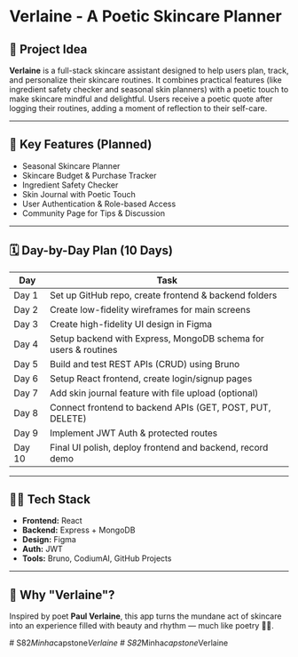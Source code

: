 # Verlaine - A Poetic Skincare Planner

## 🌸 Project Idea

**Verlaine** is a full-stack skincare assistant designed to help users plan, track, and personalize their skincare routines. It combines practical features (like ingredient safety checker and seasonal skin planners) with a poetic touch to make skincare mindful and delightful. Users receive a poetic quote after logging their routines, adding a moment of reflection to their self-care.

---

## 🎯 Key Features (Planned)

- Seasonal Skincare Planner  
- Skincare Budget & Purchase Tracker  
- Ingredient Safety Checker  
- Skin Journal with Poetic Touch  
- User Authentication & Role-based Access  
- Community Page for Tips & Discussion  

---

## 🗓️ Day-by-Day Plan (10 Days)

| Day | Task |
|-----|------|
| Day 1 | Set up GitHub repo, create frontend & backend folders |
| Day 2 | Create low-fidelity wireframes for main screens |
| Day 3 | Create high-fidelity UI design in Figma |
| Day 4 | Setup backend with Express, MongoDB schema for users & routines |
| Day 5 | Build and test REST APIs (CRUD) using Bruno |
| Day 6 | Setup React frontend, create login/signup pages |
| Day 7 | Add skin journal feature with file upload (optional) |
| Day 8 | Connect frontend to backend APIs (GET, POST, PUT, DELETE) |
| Day 9 | Implement JWT Auth & protected routes |
| Day 10 | Final UI polish, deploy frontend and backend, record demo |

---

## 👩‍💻 Tech Stack

- **Frontend:** React  
- **Backend:** Express + MongoDB  
- **Design:** Figma  
- **Auth:** JWT  
- **Tools:** Bruno, CodiumAI, GitHub Projects  

---

## 🤍 Why "Verlaine"?

Inspired by poet **Paul Verlaine**, this app turns the mundane act of skincare into an experience filled with beauty and rhythm — much like poetry 💅🎀.


#   S 8 2 _ M i n h a _ c a p s t o n e _ V e r l a i n e  
 #   S 8 2 _ M i n h a _ c a p s t o n e _ V e r l a i n e  
 